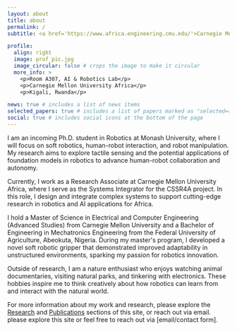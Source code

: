```yaml
---
layout: about
title: about
permalink: /
subtitle: <a href='https://www.africa.engineering.cmu.edu/'>Carnegie Mellon University</a>. <a href='https://www.monash.edu/'>Monash University</a>. # Contacts. Motto. Etc.

profile:
  align: right
  image: prof_pic.jpg
  image_circular: false # crops the image to make it circular
  more_info: >
    <p>Room A307, AI & Robotics Lab</p>
    <p>Carnegie Mellon University Africa</p>
    <p>Kigali, Rwanda</p>

news: true # includes a list of news items
selected_papers: true # includes a list of papers marked as "selected={true}"
social: true # includes social icons at the bottom of the page
---
```

<!-- 
# Write your biography here. Tell the world about yourself. Link to your favorite [subreddit](http://reddit.com). You can put a picture in, too. The code is already in, just name your picture `prof_pic.jpg` and put it in the `img/` folder.

# Put your address / P.O. box / other info right below your picture. You can also disable any of these elements by editing `profile` property of the YAML header of your `_pages/about.md`. Edit `_bibliography/papers.bib` and Jekyll will render your [publications page](/al-folio/publications/) automatically.

# Link to your social media connections, too. This theme is set up to use [Font Awesome icons](https://fontawesome.com/) and [Academicons](https://jpswalsh.github.io/academicons/), like the ones below. Add your Facebook, Twitter, LinkedIn, Google Scholar, or just disable all of them. 

# I am a Research Associate in Robotics at Carnegie Mellon University Africa, with a research focus on Human Robot Interaction and Soft Robotics, I am passionate about developing robots which can interact with humans in a culturally-competent manner.

# I holds a Bachelor of Engineering Degree in Mechattronics Engineering from Federal University of Agriculture, Abeokuta, Nigeria and a Master of Science - Advanced Studies in Electrical and Computer Engineering from Carnegie Mellon University. [Optional: Add a sentence about awards, fellowships, or notable achievements.]

# Outside of research, I am an avid video gamer, and enjoy exploring the intersection of technology and human life.

# For more information about my work, please explore the [Research] and [Publications] sections of this site, or reach out via email. -->
I am an incoming Ph.D. student in Robotics at Monash University, where I will focus on soft robotics, human-robot interaction, and robot manipulation. My research aims to explore tactile sensing and the potential applications of foundation models in robotics to advance human-robot collaboration and autonomy.

Currently, I work as a Research Associate at Carnegie Mellon University Africa, where I serve as the Systems Integrator for the CSSR4A project. In this role, I design and integrate complex systems to support cutting-edge research in robotics and AI applications for Africa.

I hold a Master of Science in Electrical and Computer Engineering (Advanced Studies) from Carnegie Mellon University and a Bachelor of Engineering in Mechatronics Engineering from the Federal University of Agriculture, Abeokuta, Nigeria. During my master's program, I developed a novel soft robotic gripper that demonstrated improved adaptability in unstructured environments, sparking my passion for robotics innovation.

Outside of research, I am a nature enthusiast who enjoys watching animal documentaries, visiting natural parks, and tinkering with electronics. These hobbies inspire me to think creatively about how robotics can learn from and interact with the natural world.

For more information about my work and research, please explore the [Research](/projects/) and [Publications](/publications/) sections of this site, or reach out via email.
please explore this site or feel free to reach out via [email/contact form].